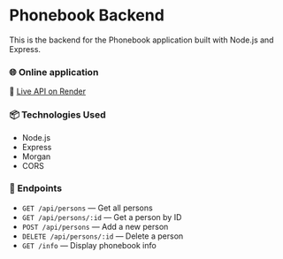 # Phonebook Backend

This is the backend for the Phonebook application built with Node.js and Express.

### 🌐 Online application
🔗 [Live API on Render](https://phone-book-backend-dlis.onrender.com/api/persons)

### 📦 Technologies Used
- Node.js
- Express
- Morgan
- CORS

### 🧠 Endpoints
- `GET /api/persons` — Get all persons
- `GET /api/persons/:id` — Get a person by ID
- `POST /api/persons` — Add a new person
- `DELETE /api/persons/:id` — Delete a person
- `GET /info` — Display phonebook info
